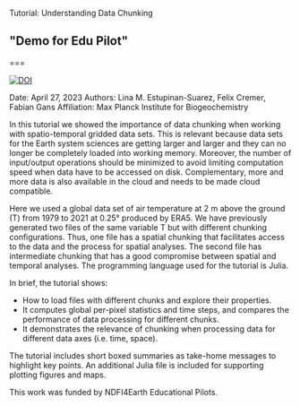 Tutorial: Understanding Data Chunking
## "Demo for Edu Pilot"
===

[![DOI](https://zenodo.org/badge/DOI/10.5281/zenodo.7870240.svg)](https://doi.org/10.5281/zenodo.7870240)

Date: April 27, 2023
Authors: Lina M. Estupinan-Suarez, Felix Cremer, Fabian Gans 
Affiliation: Max Planck Institute for Biogeochemistry

In this tutorial we showed the importance of data chunking when working with spatio-temporal gridded data sets. This is relevant because data sets for the Earth system sciences are getting larger and larger and they can no longer be completely loaded into working memory. Moreover, the number of input/output operations should be minimized to avoid limiting computation speed when data have to be accessed on disk. Complementary, more and more data is also available in the cloud and needs to be made cloud compatible.

Here we used a global data set of air temperature at 2 m above the ground (T) from 1979 to 2021 at 0.25° produced by ERA5. We have previously generated two files of the same variable T but with different chunking configurations. Thus, one file has a spatial chunking that facilitates access to the data and the process for spatial analyses. The second file has intermediate chunking that has a good compromise between spatial and temporal analyses.  The programming language used for the tutorial is Julia.

In brief, the tutorial shows:
* How to load files with different chunks and explore their properties.
* It computes global per-pixel statistics and time steps, and compares the performance of data processing for different chunks.
* It demonstrates the relevance of chunking when processing data for different data axes (i.e. time, space).

The tutorial includes short boxed summaries as take-home messages to highlight key points. An additional Julia file is included for supporting plotting figures and maps.

This work was funded by NDFI4Earth Educational Pilots.
